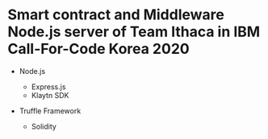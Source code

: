 # Smart contract and Middleware Node.js server of Team Ithaca in IBM Call-For-Code Korea 2020

* Node.js
  * Express.js
  * Klaytn SDK

* Truffle Framework
  * Solidity
